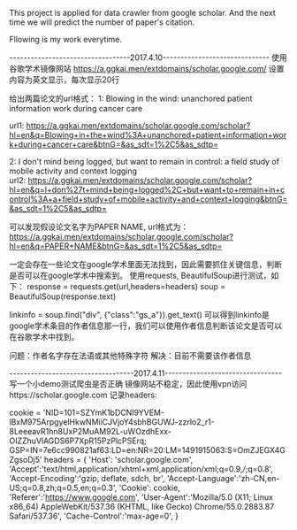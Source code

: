 This project is applied for data crawler from google scholar. And the next time we will predict the number of paper's citation.

Fllowing is my work everytime.

----------------------------------2017.4.10------------------------------
使用谷歌学术镜像网站
https://a.ggkai.men/extdomains/scholar.google.com/
设置内容为英文显示，每次显示20行

给出两篇论文的url格式：
1: Blowing in the wind: unanchored patient information work during cancer care

url1: https://a.ggkai.men/extdomains/scholar.google.com/scholar?hl=en&q=Blowing+in+the+wind%3A+unanchored+patient+information+work+during+cancer+care&btnG=&as_sdt=1%2C5&as_sdtp= 

2: I don't mind being logged, but want to remain in control: a field study of mobile activity and context logging     
url2: https://a.ggkai.men/extdomains/scholar.google.com/scholar?hl=en&q=I+don%27t+mind+being+logged%2C+but+want+to+remain+in+control%3A+a+field+study+of+mobile+activity+and+context+logging&btnG=&as_sdt=1%2C5&as_sdtp=

可以发现假设论文名字为PAPER NAME, url格式为：
https://a.ggkai.men/extdomains/scholar.google.com/scholar?hl=en&q=PAPER+NAME&btnG=&as_sdt=1%2C5&as_sdtp=

一定会存在一些论文在google学术里面无法找到，因此需要抓住关键信息，判断是否可以在google学术中搜索到。
使用requests, BeautifulSoup进行测试，如下：
response = requests.get(url,headers=headers)
soup = BeautifulSoup(response.text)

linkinfo = soup.find("div", {"class":"gs_a"}).get_text()
可以得到linkinfo是google学术条目的作者信息那一行，我们可以使用作者信息判断该论文是否可以在谷歌学术中找到。

问题：作者名字存在法语或其他特殊字符
解决：目前不需要该作者信息

-----------------------------------2017.4.11---------------------------------
写一个小demo测试爬虫是否正确
镜像网站不稳定，因此使用vpn访问https://scholar.google.com
记录headers:

cookie = 'NID=101=SZYmK1bDCNI9YVEM-lBxM975ArpgyelHkwNMiiCJVjoY4sbhBGUWJ-zzrlo2_r1-8LeeeavR1hn8UxP2MuAM92L-uWOzdhExx-OIZZhuVlAGDS6P7XpR15PzPlcPSErq; GSP=IN=7e6cc990821af63:LD=en:NR=20:LM=1491915063:S=OmZJEGX4GZgsoDj5'
headers = {
	'Host': 'scholar.google.com',
	'Accept':'text/html,application/xhtml+xml,application/xml;q=0.9,*/*;q=0.8',
	'Accept-Encoding':'gzip, deflate, sdch, br',
	'Accept-Language':'zh-CN,en-US;q=0.8,zh;q=0.5,en;q=0.3',
	'Cookie': cookie,
	'Referer':'https://www.google.com',
	'User-Agent':'Mozilla/5.0 (X11; Linux x86_64) AppleWebKit/537.36 (KHTML, like Gecko) Chrome/55.0.2883.87 Safari/537.36',
	'Cache-Control':'max-age=0',
}


